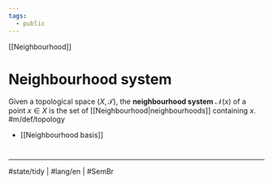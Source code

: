 ```yaml
---
tags:
  - public
---
```

[[Neighbourhood]]
# Neighbourhood system

Given a topological space $(X, \mathcal{T})$, the **neighbourhood system** $\mathcal{N}(x)$ of a point $x \in X$
is the set of [[Neighbourhood|neighbourhoods]] containing $x$. #m/def/topology 

- [[Neighbourhood basis]]

#
---
#state/tidy | #lang/en | #SemBr 